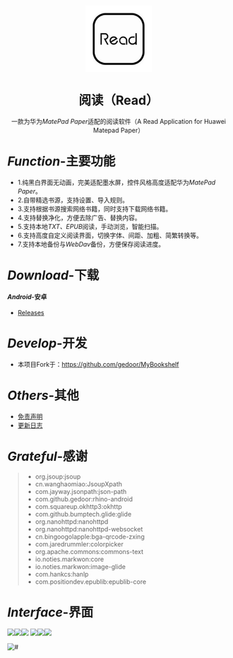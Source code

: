<div align="center">
<img width="150" height="150" src="app/src/main/res/mipmap-xxxhdpi/book_launcher_matepad_paper.png" alt="icon"/>  

# 阅读（Read）
一款为华为*MatePad Paper*适配的阅读软件（A Read Application for Huawei Matepad Paper）

</div>

# *Function*-主要功能
* 1.纯黑白界面无动画，完美适配墨水屏，控件风格高度适配华为*MatePad Paper*。
* 2.自带精选书源，支持设置、导入规则。
* 3.支持根据书源搜索网络书籍，同时支持下载网络书籍。
* 4.支持替换净化，方便去除广告、替换内容。
* 5.支持本地*TXT、EPUB*阅读，手动浏览，智能扫描。
* 6.支持高度自定义阅读界面，切换字体、间距、加粗、简繁转换等。
* 7.支持本地备份与*WebDav*备份，方便保存阅读进度。

# *Download*-下载
#### *Android*-安卓
* [Releases](https://github.com/Jack251970/Read_For_MatePad_Paper/releases/latest)

# *Develop*-开发
* 本项目Fork于：https://github.com/gedoor/MyBookshelf

# *Others*-其他
* [免责声明](app/src/main/assets/disclaimer.md)
* [更新日志](app/src/main/assets/updateLog.md)

# *Grateful*-感谢
> * org.jsoup:jsoup
> * cn.wanghaomiao:JsoupXpath
> * com.jayway.jsonpath:json-path
> * com.github.gedoor:rhino-android
> * com.squareup.okhttp3:okhttp
> * com.github.bumptech.glide:glide
> * org.nanohttpd:nanohttpd
> * org.nanohttpd:nanohttpd-websocket
> * cn.bingoogolapple:bga-qrcode-zxing
> * com.jaredrummler:colorpicker
> * org.apache.commons:commons-text
> * io.noties.markwon:core
> * io.noties.markwon:image-glide
> * com.hankcs:hanlp
> * com.positiondev.epublib:epublib-core

# *Interface*-界面
<img src="https://github.com/gedoor/gedoor.github.io/blob/master/static/img/legado/%E9%98%85%E8%AF%BB%E7%AE%80%E4%BB%8B1.jpg" width="270"><img src="https://github.com/gedoor/gedoor.github.io/blob/master/static/img/legado/%E9%98%85%E8%AF%BB%E7%AE%80%E4%BB%8B2.jpg" width="270"><img src="https://github.com/gedoor/gedoor.github.io/blob/master/static/img/legado/%E9%98%85%E8%AF%BB%E7%AE%80%E4%BB%8B3.jpg" width="270">
<img src="https://github.com/gedoor/gedoor.github.io/blob/master/static/img/legado/%E9%98%85%E8%AF%BB%E7%AE%80%E4%BB%8B4.jpg" width="270"><img src="https://github.com/gedoor/gedoor.github.io/blob/master/static/img/legado/%E9%98%85%E8%AF%BB%E7%AE%80%E4%BB%8B5.jpg" width="270"><img src="https://github.com/gedoor/gedoor.github.io/blob/master/static/img/legado/%E9%98%85%E8%AF%BB%E7%AE%80%E4%BB%8B6.jpg" width="270">

<a href="#readme">
    <img src="https://img.shields.io/badge/-返回顶部-white.svg" alt="#" align="left">
</a>
